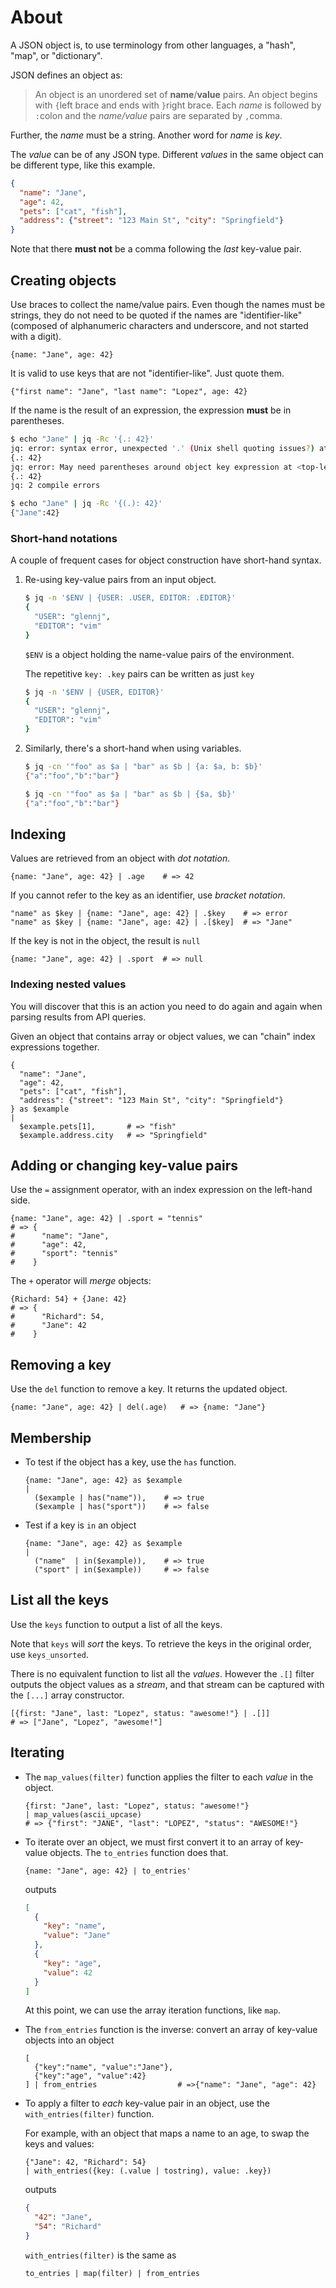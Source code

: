 # About

A JSON object is, to use terminology from other languages, a "hash", "map", or "dictionary".

JSON defines an object as:

> An object is an unordered set of **name**/**value** pairs.
> An object begins with `{`left brace and ends with `}`right brace.
> Each _name_ is followed by `:`colon and the _name/value_ pairs are separated by `,`comma.

Further, the _name_ must be a string.
Another word for _name_ is _key_.

The _value_ can be of any JSON type.
Different _values_ in the same object can be different type, like this example.

```json
{
  "name": "Jane",
  "age": 42,
  "pets": ["cat", "fish"],
  "address": {"street": "123 Main St", "city": "Springfield"}
}
```

Note that there **must not** be a comma following the _last_ key-value pair.

## Creating objects

Use braces to collect the name/value pairs.
Even though the names must be strings, they do not need to be quoted if the names are "identifier-like" (composed of alphanumeric characters and underscore, and not started with a digit).

```jq
{name: "Jane", age: 42}
```

It is valid to use keys that are not "identifier-like".
Just quote them.

```jq
{"first name": "Jane", "last name": "Lopez", age: 42}
```

If the name is the result of an expression, the expression **must** be in parentheses.

```sh
$ echo "Jane" | jq -Rc '{.: 42}'
jq: error: syntax error, unexpected '.' (Unix shell quoting issues?) at <top-level>, line 1:
{.: 42}
jq: error: May need parentheses around object key expression at <top-level>, line 1:
{.: 42}
jq: 2 compile errors

$ echo "Jane" | jq -Rc '{(.): 42}'
{"Jane":42}
```

### Short-hand notations

A couple of frequent cases for object construction have short-hand syntax.

1. Re-using key-value pairs from an input object.

   ```sh
   $ jq -n '$ENV | {USER: .USER, EDITOR: .EDITOR}'
   {
     "USER": "glennj",
     "EDITOR": "vim"
   }
   ```

   `$ENV` is a object holding the name-value pairs of the environment.

   The repetitive `key: .key` pairs can be written as just `key`

   ```sh
   $ jq -n '$ENV | {USER, EDITOR}'
   {
     "USER": "glennj",
     "EDITOR": "vim"
   }
   ```
		
1. Similarly, there's a short-hand when using variables.

   ```sh
   $ jq -cn '"foo" as $a | "bar" as $b | {a: $a, b: $b}'
   {"a":"foo","b":"bar"}

   $ jq -cn '"foo" as $a | "bar" as $b | {$a, $b}'
   {"a":"foo","b":"bar"}
   ```

## Indexing

Values are retrieved from an object with _dot notation_.

```jq
{name: "Jane", age: 42} | .age    # => 42
```

If you cannot refer to the key as an identifier, use _bracket notation_.

```jq
"name" as $key | {name: "Jane", age: 42} | .$key    # => error
"name" as $key | {name: "Jane", age: 42} | .[$key]  # => "Jane"
```

If the key is not in the object, the result is `null`

```jq
{name: "Jane", age: 42} | .sport  # => null
```

### Indexing nested values

You will discover that this is an action you need to do again and again when parsing results from API queries.

Given an object that contains array or object values, we can "chain" index expressions together.

```jq
{
  "name": "Jane",
  "age": 42,
  "pets": ["cat", "fish"],
  "address": {"street": "123 Main St", "city": "Springfield"}
} as $example
|
  $example.pets[1],       # => "fish"
  $example.address.city   # => "Springfield"
```

## Adding or changing key-value pairs

Use the `=` assignment operator, with an index expression on the left-hand side.

```jq
{name: "Jane", age: 42} | .sport = "tennis"
# => {
#      "name": "Jane",
#      "age": 42,
#      "sport": "tennis"
#    }
```

The `+` operator will _merge_ objects:

```jq
{Richard: 54} + {Jane: 42}
# => {
#      "Richard": 54,
#      "Jane": 42
#    }
```

## Removing a key

Use the `del` function to remove a key.
It returns the updated object.

```jq
{name: "Jane", age: 42} | del(.age)   # => {name: "Jane"}
```

## Membership

- To test if the object has a key, use the `has` function.

  ```jq
  {name: "Jane", age: 42} as $example
  |
    ($example | has("name")),    # => true
    ($example | has("sport"))    # => false
  ```

- Test if a key is `in` an object

  ```jq
  {name: "Jane", age: 42} as $example
  |
    ("name"  | in($example)),    # => true
    ("sport" | in($example))     # => false
  ```

## List all the keys

Use the `keys` function to output a list of all the keys.

Note that `keys` will _sort_ the keys.
To retrieve the keys in the original order, use `keys_unsorted`.

There is no equivalent function to list all the _values_.
However the `.[]` filter outputs the object values as a _stream_, and that stream can be captured with the `[...]` array constructor.

```jq
[{first: "Jane", last: "Lopez", status: "awesome!"} | .[]]
# => ["Jane", "Lopez", "awesome!"]
```

## Iterating

- The `map_values(filter)` function applies the filter to each _value_ in the object.

  ```jq
  {first: "Jane", last: "Lopez", status: "awesome!"}
  | map_values(ascii_upcase)
  # => {"first": "JANE", "last": "LOPEZ", "status": "AWESOME!"}
  ```

- To iterate over an object, we must first convert it to an array of key-value objects.
  The `to_entries` function does that.

  ```jq
  {name: "Jane", age: 42} | to_entries'
  ```
  outputs
  ```json
  [
    {
      "key": "name",
      "value": "Jane"
    },
    {
      "key": "age",
      "value": 42
    }
  ]
  ```

  At this point, we can use the array iteration functions, like `map`.

- The `from_entries` function is the inverse: convert an array of key-value objects into an object

  ```jq
  [
    {"key":"name", "value":"Jane"},
    {"key":"age", "value":42}
  ] | from_entries                  # =>{"name": "Jane", "age": 42}
  ```

- To apply a filter to _each_ key-value pair in an object, use the `with_entries(filter)` function.

  For example, with an object that maps a name to an age, to swap the keys and values:

  ```jq
  {"Jane": 42, "Richard": 54}
  | with_entries({key: (.value | tostring), value: .key})
  ```
  outputs
  ```json
  {
    "42": "Jane",
    "54": "Richard"
  }
  ```

  `with_entries(filter)` is the same as
  ```jq
  to_entries | map(filter) | from_entries
  ```
